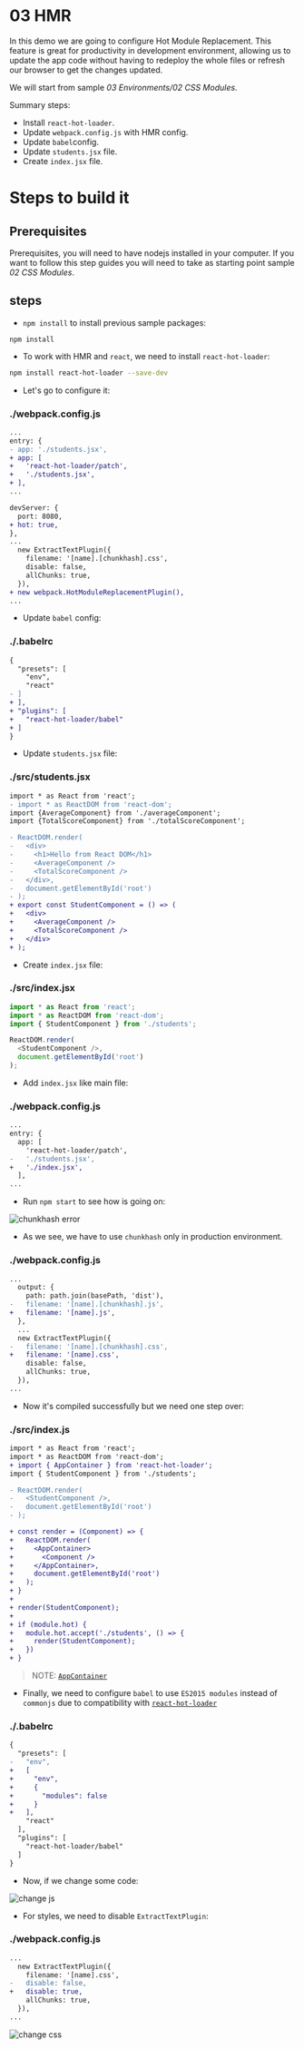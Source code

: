 # 03 HMR

In this demo we are going to configure Hot Module Replacement. This feature is great for productivity in development environment, allowing us to update the app code without having to redeploy the whole files or refresh our browser to get the changes updated.

We will start from sample _03 Environments/02 CSS Modules_.

Summary steps:
- Install `react-hot-loader`.
- Update `webpack.config.js` with HMR config.
- Update `babel`config.
- Update `students.jsx` file.
- Create `index.jsx` file.

# Steps to build it

## Prerequisites

Prerequisites, you will need to have nodejs installed in your computer. If you want to follow this step guides you will need to take as starting point sample _02 CSS Modules_.

## steps

- `npm install` to install previous sample packages:

```
npm install
```

- To work with HMR and `react`, we need to install `react-hot-loader`:

```bash
npm install react-hot-loader --save-dev
```

- Let's go to configure it:

### ./webpack.config.js

```diff
...
entry: {
- app: './students.jsx',
+ app: [
+   'react-hot-loader/patch',
+   './students.jsx',
+ ],
...

devServer: {
  port: 8080,
+ hot: true,
},
...
  new ExtractTextPlugin({
    filename: '[name].[chunkhash].css',
    disable: false,
    allChunks: true,
  }),
+ new webpack.HotModuleReplacementPlugin(),
...
```

- Update `babel` config:

### ./.babelrc

```diff
{
  "presets": [
    "env",
    "react"
- ]
+ ],
+ "plugins": [
+   "react-hot-loader/babel"
+ ]
}
```

- Update `students.jsx` file:

### ./src/students.jsx

```diff
import * as React from 'react';
- import * as ReactDOM from 'react-dom';
import {AverageComponent} from './averageComponent';
import {TotalScoreComponent} from './totalScoreComponent';

- ReactDOM.render(
-   <div>
-     <h1>Hello from React DOM</h1>
-     <AverageComponent />
-     <TotalScoreComponent />
-   </div>,
-   document.getElementById('root')
- );
+ export const StudentComponent = () => (
+   <div>
+     <AverageComponent />
+     <TotalScoreComponent />
+   </div>
+ );

```

- Create `index.jsx` file:

### ./src/index.jsx

```javascript
import * as React from 'react';
import * as ReactDOM from 'react-dom';
import { StudentComponent } from './students';

ReactDOM.render(
  <StudentComponent />,
  document.getElementById('root')
);

```

- Add `index.jsx` like main file:

### ./webpack.config.js

```diff
...
entry: {
  app: [
    'react-hot-loader/patch',
-   './students.jsx',
+   './index.jsx',
  ],
...
```

- Run `npm start` to see how is going on:

![chunkhash error](../../99%20Readme%20Resources/03%20Environments/03%20HMR/chunkhash%20error.png)

- As we see, we have to use `chunkhash` only in production environment.

### ./webpack.config.js

```diff
...
  output: {
    path: path.join(basePath, 'dist'),
-   filename: '[name].[chunkhash].js',
+   filename: '[name].js',
  },
  ...
  new ExtractTextPlugin({
-   filename: '[name].[chunkhash].css',
+   filename: '[name].css',
    disable: false,
    allChunks: true,
  }),
...
```

- Now it's compiled successfully but we need one step over:

### ./src/index.js

```diff
import * as React from 'react';
import * as ReactDOM from 'react-dom';
+ import { AppContainer } from 'react-hot-loader';
import { StudentComponent } from './students';

- ReactDOM.render(
-   <StudentComponent />,
-   document.getElementById('root')
- );

+ const render = (Component) => {
+   ReactDOM.render(
+     <AppContainer>
+       <Component />
+     </AppContainer>,
+     document.getElementById('root')
+   );
+ }
+
+ render(StudentComponent);
+
+ if (module.hot) {
+   module.hot.accept('./students', () => {
+     render(StudentComponent);
+   })
+ }

```

> NOTE: [`AppContainer`](https://github.com/gaearon/react-hot-loader/blob/00404dd0805260441339de4771816b1b87df118a/docs/README.md#migration-to-30)

- Finally, we need to configure `babel` to use `ES2015 modules` instead of `commonjs` due to compatibility with [`react-hot-loader`](https://github.com/gaearon/react-hot-loader/blob/00404dd0805260441339de4771816b1b87df118a/docs/README.md#webpack-2)

### ./.babelrc

```diff
{
  "presets": [
-   "env",
+   [
+     "env",
+     {
+       "modules": false
+     }
+   ],
    "react"
  ],
  "plugins": [
    "react-hot-loader/babel"
  ]
}

```

- Now, if we change some code:

![change js](../../99%20Readme%20Resources/03%20Environments/03%20HMR/change%20js.gif)

- For styles, we need to disable `ExtractTextPlugin`:

### ./webpack.config.js

```diff
...
  new ExtractTextPlugin({
    filename: '[name].css',
-   disable: false,
+   disable: true,
    allChunks: true,
  }),
...
```

![change css](../../99%20Readme%20Resources/03%20Environments/03%20HMR/change%20css.gif)
